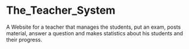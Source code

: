 # The_Teacher_System
A Website for a teacher that manages the students, put an exam, posts material, answer a question and makes statistics about his students and their progress.
